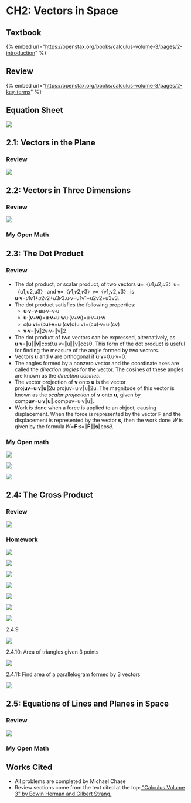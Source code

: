 # CH2: Vectors in Space

## Textbook

{% embed url="https://openstax.org/books/calculus-volume-3/pages/2-introduction" %}

## Review

{% embed url="https://openstax.org/books/calculus-volume-3/pages/2-key-terms" %}

## Equation Sheet

![](../../.gitbook/assets/image%20%28476%29.png)

## 2.1: Vectors in the Plane

### Review

![](../../.gitbook/assets/image%20%28474%29.png)

## 2.2: Vectors in Three Dimensions

### Review

![](../../.gitbook/assets/image%20%28482%29.png)

### My Open Math

## 2.3: The Dot Product

### Review

* The dot product, or scalar product, of two vectors 𝐮=〈𝑢1,𝑢2,𝑢3〉u=〈u1,u2,u3〉 and 𝐯=〈𝑣1,𝑣2,𝑣3〉v=〈v1,v2,v3〉 is 𝐮·𝐯=𝑢1𝑣1+𝑢2𝑣2+𝑢3𝑣3.u·v=u1v1+u2v2+u3v3.
* The dot product satisfies the following properties:
  * 𝐮·𝐯=𝐯·𝐮u·v=v·u
  * 𝐮·\(𝐯+𝐰\)=𝐮·𝐯+𝐮·𝐰u·\(v+w\)=u·v+u·w
  * 𝑐\(𝐮·𝐯\)=\(𝑐𝐮\)·𝐯=𝐮·\(𝑐𝐯\)c\(u·v\)=\(cu\)·v=u·\(cv\)
  * 𝐯·𝐯=‖𝐯‖2v·v=‖v‖2
* The dot product of two vectors can be expressed, alternatively, as 𝐮·𝐯=‖𝐮‖‖𝐯‖cos𝜃.u·v=‖u‖‖v‖cosθ. This form of the dot product is useful for finding the measure of the angle formed by two vectors.
* Vectors **u** and **v** are orthogonal if 𝐮·𝐯=0.u·v=0.
* The angles formed by a nonzero vector and the coordinate axes are called the _direction angles_ for the vector. The cosines of these angles are known as the _direction cosines_.
* The vector projection of **v** onto **u** is the vector proj𝐮𝐯=𝐮·𝐯‖𝐮‖2𝐮.projuv=u·v‖u‖2u. The magnitude of this vector is known as the _scalar projection_ of **v** onto **u**, given by comp𝐮𝐯=𝐮·𝐯‖𝐮‖.compuv=u·v‖u‖.
* Work is done when a force is applied to an object, causing displacement. When the force is represented by the vector **F** and the displacement is represented by the vector **s**, then the work done _W_ is given by the formula 𝑊=𝐅·𝑠=‖𝐅‖‖𝐬‖cos𝜃.

### My Open math

![](../../.gitbook/assets/image%20%28480%29.png)

![](../../.gitbook/assets/image%20%28469%29.png)

![](../../.gitbook/assets/image%20%28468%29.png)

## 2.4: The Cross Product

### Review

![](../../.gitbook/assets/image%20%28481%29.png)

### Homework



![](../../.gitbook/assets/image%20%28472%29.png)

![](../../.gitbook/assets/image%20%28475%29.png)

![](../../.gitbook/assets/image%20%28477%29.png)

![](../../.gitbook/assets/image%20%28470%29.png)



![](../../.gitbook/assets/image%20%28462%29.png)



![](../../.gitbook/assets/image%20%28463%29.png)

![](../../.gitbook/assets/image%20%28479%29.png)



2.4.9

![](../../.gitbook/assets/image%20%28466%29.png)

2.4.10: Area of triangles given 3 points

![](../../.gitbook/assets/image%20%28467%29.png)

2.4.11: Find area of a parallelogram formed by 3 vectors

![](../../.gitbook/assets/image%20%28471%29.png)

## 2.5: Equations of Lines and Planes in Space

### Review

![](../../.gitbook/assets/image%20%28465%29.png)

### My Open Math



## Works Cited

* All problems are completed by Michael Chase
* Review sections come from the text cited at the top:[ "Calculus Volume 3" by Edwin Herman and Gilbert Strang. ](https://openstax.org/details/books/calculus-volume-3)

